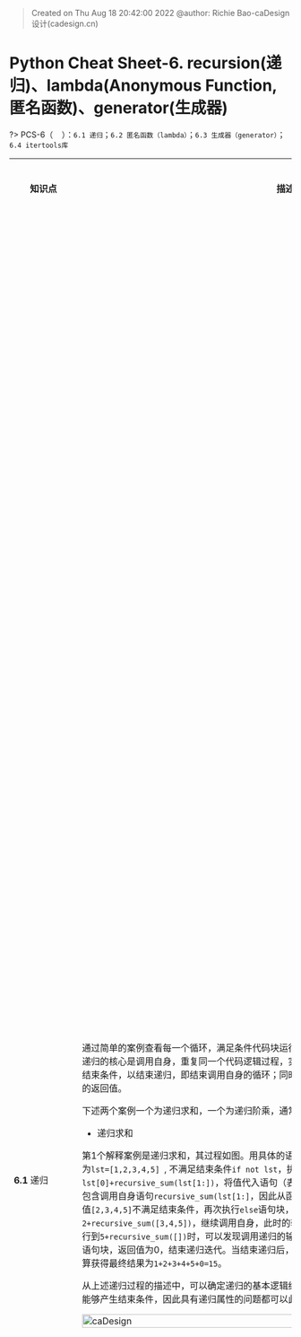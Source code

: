 > Created on Thu Aug 18 20:42:00 2022 @author: Richie Bao-caDesign设计(cadesign.cn)

<style>
  code {
    white-space : pre-wrap !important;
    word-break: break-word;
  }
</style>

# Python Cheat Sheet-6. recursion(递归)、lambda(Anonymous Function, 匿名函数)、generator(生成器)

<span style = "color:Teal;background-color:;font-size:20.0pt"></span>

?> PCS-6（&nbsp;&nbsp;&nbsp;&nbsp;）：`6.1 递归`；`6.2 匿名函数（lambda）`；`6.3 生成器（generator）`；`6.4 itertools库`

<table style="width:100%">
<tr>
<th style="width:10%"> 知识点 </th>
<th style="width:30%"> 描述 </th>
<th style="width:30%"> 代码段 </th> 
<th style="width:20%"> 运算结果 </th>
<th style="width:10%"> 备注</th> 
</tr>

<tr>
<td> 

__6.1__ 递归

</td>
<td>


通过简单的案例查看每一个循环，满足条件代码块运行变量值和返回值的变化是理解递归最好的途径。递归的核心是调用自身，重复同一个代码逻辑过程，实现返回值满足某一变化特征的叠加；并且需要有结束条件，以结束递归，即结束调用自身的循环；同时，给结束条件一个返回值，为最后一次调用自身的返回值。

下述两个案例一个为递归求和，一个为递归阶乘，通常用此来解释递归函数的方法。

* 递归求和

第1个解释案例是递归求和，其过程如图。用具体的语句和值解释上一段话为：开始输入值（开始值）为`lst=[1,2,3,4,5] `, 不满足结束条件`if not lst`，执行`else`语句块，返回值语句为`return lst[0]+recursive_sum(lst[1:])`，将值代入语句（表达式），为`1+recursive_sum([2,3,4,5])`，其中包含调用自身语句`recursive_sum(lst[1:]`，因此从函数名定义行重新开始执行该函数；因为输入参数值`[2,3,4,5]`不满足结束条件，再次执行`else`语句块，将值代入语句（表达式），为`2+recursive_sum([3,4,5])`，继续调用自身，此时的输入值为`[3,4,5]`；以次类推，不断迭代，直至执行到`5+recursive_sum([])`时，可以发现调用递归的输入值为`[]`，满足结束条件，因此执行`if not lst`语句块，返回值为0，结束递归迭代。当结束递归后，将每一次的返回值代入上一次迭代的返回值，计算获得最终结果为`1+2+3+4+5+0=15`。

从上述递归过程的描述中，可以确定递归的基本逻辑结构，无外乎调用自身即返回值计算逻辑和该逻辑能够产生结束条件，因此具有递归属性的问题都可以此点切入设计代码。

<img src="./imgs/pcs/pc_6_01.jpg" height='auto' width=100% title="caDesign">


</td>
<td>

```python
def recursive_sum(lst):
    if not lst:
        print("if not lst:{}".format(lst))
        return 0
    else:
        print(lst[1:])
        return lst[0]+recursive_sum(lst[1:])
    
lst=[1,2,3,4,5]    
lst_sum=recursive_sum(lst)
print("--"*30)
print(lst_sum)
```

</td>
<td>

    [2, 3, 4, 5]
    [3, 4, 5]
    [4, 5]
    [5]
    []
    if not lst:[]
    ------------------------------------------------------------
    15

</td>
<td>
</td>
</tr>

<tr>
<td> 

</td>
<td>

可以通过小的语句核实确定某些语句的运行结果，辅助理解程序。

</td>
<td>

```python
print(not [])
print(not [5])
print([5][1:])
```

</td>
<td>

    True
    False
    []

</td>
<td>
</td>
</tr>

<tr>
<td> 

</td>
<td>

返回值是需要代入到上次迭代调用自身的部分，因此只要返回值满足计算要求，可以根据需要返回任何值。下述代码将结束条件返回值配置为入`1000`时，计算结果为`1015`。


</td>
<td>

```python
def recursive_sum(lst):
    if not lst:
        print("if not lst:{}".format(lst))
        return 1000
    else:
        print(lst[1:])
        return lst[0]+recursive_sum(lst[1:])
    
lst=[1,2,3,4,5]    
lst_sum=recursive_sum(lst)
print("--"*30)
print(lst_sum)
```

</td>
<td>

    [2, 3, 4, 5]
    [3, 4, 5]
    [4, 5]
    [5]
    []
    if not lst:[]
    ------------------------------------------------------------
    1015

</td>
<td>
</td>
</tr>


<tr>
<td> 

</td>
<td>

* 递归阶乘

直接可以替换递归求和图中对应的值，来表达递归阶乘的过程。可以解释为：开始输入值（开始值）为`6`, 不满足结束条件`if n==1`，执行`else`语句块，返回值语句为`return n*recursive_factorial(n-1)`，将值代入语句（表达式），为`6×recursive_factorial(5)`，其中包含调用自身语句`recursive_factorial(5)`，因此从函数名定义行重新开始执行该函数；因为输入参数值`5`不满足结束条件，再次执行`else`语句块，将值代入语句（表达式），为`5×recursive_factorial(4)`，继续调用自身，此时的输入值为`4`；以次类推，不断迭代，直至执行到`2×recursive_factorial(1)`时，可以发现调用递归的输入值为`1`，满足结束条件，因此执行`if n==1`语句块，返回值为1，结束递归迭代。当结束递归后，将每一次的返回值代入上一次迭代的返回值，计算获得最终结果为`6×5×4×3×2×1=720`。

<img src="./imgs/pcs/pc_6_02.jpg" height='auto' width=100% title="caDesign">


</td>
<td>

```python
def recursive_factorial(n):
    if n==1:
        return 1
    else:
        return n*recursive_factorial(n-1)

fatorial_result=recursive_factorial(6)
print(fatorial_result)
```

</td>
<td>

    720

</td>
<td>
</td>
</tr>


<tr>
<td> 

</td>
<td>

* 用循环语句替换递归的方法

递归的方法可以用循环的方式解决，例如下述代码改写的递归求和及阶乘。虽然循环的方式更加易读，但是递归的方法似乎也符合python的宗旨，保持简单，除非它必须复杂！因此，究竟是使用递归还是循环，可以由代码的作者自己决定。



</td>
<td>

```python
lst=[1,2,3,4,5]  
lst_sum=0
while lst:
    lst_sum+=lst[0]
    lst=lst[1:]
print(lst_sum)

n=6
fatorial_result=1
while n:
    if n==1:break
    else:
        fatorial_result*=n
        n=n-1
print(fatorial_result)
```

</td>
<td>

    15
    720

</td>
<td>
</td>
</tr>

<tr>
<td> 

</td>
<td>

* 递归列表展平

下述递归嵌套列表展平的代码，虽然代码行数不多，但是相对递归求和和阶乘要复杂。这里需要注意两个问题，一个是存在有三个条件，`if`是结束条件。`elif`和`else`分别针对两种不同情况采取的措施。结束条件不是像递归求和和阶乘最后执行一次结束，是对`elif`和`else`下不断调用自身，最终达到各个分枝下满足结束条件的输入参数，逐个结束各个分枝；另一个是，返回值中存在`return flatten_lst(lst[0])+flatten_lst(lst[1:])`，为调用自身的函数求和，需要从左到右一次计算，先返回` flatten_lst(lst[0])`部分，待这部分递归完毕后，在执行`flatten_lst(lst[1:])`部分，而各自部分同样有满足`elif isinstance(lst[0],list)`条件的对象，因此还会产生调用自身两个函数相加的情况，依旧从左到右依次计算，至递归结束。具体的过程可以从图中观察，一个是正序过程，由`k-i,j`的方式标注执行顺序；粉色部分则是逆序逐步代入值的过程。比较清晰的表述了该递归的整个过程。

> 当很难通过代码直接理解算法时，必然需要通过`print()`，打印各个变化值查看整个过程。如果打印的对象比较多时，尤其类似递归这样要不断循环的算法，最好给出些辅助标识，定位每一轮次迭代，方便查看每次迭代对应变量的变化，从而找出规律，理解算法。

<img src="./imgs/pcs/pc_6_03.jpg" height='auto' width=100% title="caDesign">

</td>
<td>

```python
i=0
j=0
k=0
def flatten_lst(lst):
    global k,i,j
    
    print("#"*30,'%d-%d-%d'%(k,i,j))
    print("lst:",lst)
    if lst==[]:
        print('_'*30,'if')
        k+=1
        return lst
    
    elif isinstance(lst[0],list):
        print('_'*30,"elif")
        print(lst[0],';',lst[1:])
        i+=1
        return flatten_lst(lst[0])+flatten_lst(lst[1:])
    
    else:
        print('_'*30,'else')
        print(lst[:1],";",lst[1:])
        j+=1
        return lst[:1]+flatten_lst(lst[1:])
    
nested_lst=[['A','B',['C','D'],'E'],[6,[7,8,[9]]]]   
flatten_nested_lst=flatten_lst(nested_lst)
print("--"*30)
print(flatten_nested_lst)    
```

</td>
<td>


    ############################## 0-0-0
    lst: [['A', 'B', ['C', 'D'], 'E'], [6, [7, 8, [9]]]]
    ______________________________ elif
    ['A', 'B', ['C', 'D'], 'E'] ; [[6, [7, 8, [9]]]]
    ############################## 0-1-0
    lst: ['A', 'B', ['C', 'D'], 'E']
    ______________________________ else
    ['A'] ; ['B', ['C', 'D'], 'E']
    ############################## 0-1-1
    lst: ['B', ['C', 'D'], 'E']
    ______________________________ else
    ['B'] ; [['C', 'D'], 'E']
    ############################## 0-1-2
    lst: [['C', 'D'], 'E']
    ______________________________ elif
    ['C', 'D'] ; ['E']
    ############################## 0-2-2
    lst: ['C', 'D']
    ______________________________ else
    ['C'] ; ['D']
    ############################## 0-2-3
    lst: ['D']
    ______________________________ else
    ['D'] ; []
    ############################## 0-2-4
    lst: []
    ______________________________ if
    ############################## 1-2-4
    lst: ['E']
    ______________________________ else
    ['E'] ; []
    ############################## 1-2-5
    lst: []
    ______________________________ if
    ############################## 2-2-5
    lst: [[6, [7, 8, [9]]]]
    ______________________________ elif
    [6, [7, 8, [9]]] ; []
    ############################## 2-3-5
    lst: [6, [7, 8, [9]]]
    ______________________________ else
    [6] ; [[7, 8, [9]]]
    ############################## 2-3-6
    lst: [[7, 8, [9]]]
    ______________________________ elif
    [7, 8, [9]] ; []
    ############################## 2-4-6
    lst: [7, 8, [9]]
    ______________________________ else
    [7] ; [8, [9]]
    ############################## 2-4-7
    lst: [8, [9]]
    ______________________________ else
    [8] ; [[9]]
    ############################## 2-4-8
    lst: [[9]]
    ______________________________ elif
    [9] ; []
    ############################## 2-5-8
    lst: [9]
    ______________________________ else
    [9] ; []
    ############################## 2-5-9
    lst: []
    ______________________________ if
    ############################## 3-5-9
    lst: []
    ______________________________ if
    ############################## 4-5-9
    lst: []
    ______________________________ if
    ############################## 5-5-9
    lst: []
    ______________________________ if
    ------------------------------------------------------------
    ['A', 'B', 'C', 'D', 'E', 6, 7, 8, 9]


</td>
<td>
</td>
</tr>


<tr>
<td> 

__6.2__ 匿名函数（lambda）

</td>
<td>


lambda的基本语法为`lambda argument1,argument2,argument3,...,argumentN:expression using arguments`，需要注意的是lambda使用的是表达式（expression）不是语句（statement），返回一个函数表达式，不需要定义函数名（因此称为匿名函数）。lambda的表达式中可以加入`if`条件语句，语法为`lambda <arguments>:<return value if condition is True> if <condition> else <return value if condition is False>`；如果包含类似`elif`的结构，则语法为`lambda <args>:<return value> if <condition> else (return value if <condition> else <return value>)`。

对于较为简单的函数定义，使用lambda为内联函数（inline function），可以简化代码，而`def`方法则会稍显繁琐。


</td>
<td>


```python
def sum_func(x,y,z):
    return x+y+z
lst=[1,2,3]
print(sum_func(*lst))

sum_lambda=lambda x,y,z:x+y+z
print(sum_lambda(*lst))

print("-"*60)
comparison_operation_A=lambda x:True if x>10 else False #只有一个条件
print(comparison_operation_A(20))

CompOpera_B=lambda x:True if (x>10 and x<20) else False #包含多个条件，需要括起
print(CompOpera_B(18))

CompOpera_C=lambda x:x>10 and x<20 #不使用if else的方式
print(CompOpera_C(18))

print("-"*60)      
CompOpera_D=lambda x:1 if x<10 else (2 if x<20 else 0) #类似elif
print(CompOpera_D(7))
print(CompOpera_D(15))
print(CompOpera_D(30))
```

</td>
<td>

    6
    6
    ------------------------------------------------------------
    True
    True
    True
    ------------------------------------------------------------
    1
    2
    0

</td>
<td>
</td>
</tr>

<tr>
<td> 

</td>
<td>

* 嵌套的匿名函数

与嵌套函数类似。


</td>
<td>

```python
nested_sum=lambda x:lambda y:x+y
sum_instance=nested_sum(10) #输入值对应参数x
print(sum_instance(20)) #输入值对应参数y
print(sum_instance(50))
```

</td>
<td>

    30
    60

</td>
<td>
</td>
</tr>

<tr>
<td> 

</td>
<td>

* lambda 与filter(), map(),reduce(),sorted

lambda经常配合其它以函数作为输入参数的函数，可以非常便捷的以`inline function`方式行内完成代码。通过`help()`非常方便的确定`filter(), map(),reduce(),sorted`输入参数包含使用函数作为参数的部分。



</td>
<td>



```python
print(help(filter))
print("+"*60)  
print(help(map))
print("+"*60)  
from functools import reduce
print(help(reduce))
print("+"*60)  
print(help(sorted))
```

</td>
<td>


    Help on class filter in module builtins:
    
    class filter(object)
     |  filter(function or None, iterable) --> filter object
     |  
     |  Return an iterator yielding those items of iterable for which function(item)
     |  is true. If function is None, return the items that are true.
     |  
     |  Methods defined here:
     |  
     |  __getattribute__(self, name, /)
     |      Return getattr(self, name).
     |  
     |  __iter__(self, /)
     |      Implement iter(self).
     |  
     |  __next__(self, /)
     |      Implement next(self).
     |  
     |  __reduce__(...)
     |      Return state information for pickling.
     |  
     |  ----------------------------------------------------------------------
     |  Static methods defined here:
     |  
     |  __new__(*args, **kwargs) from builtins.type
     |      Create and return a new object.  See help(type) for accurate signature.
    
    None
    ++++++++++++++++++++++++++++++++++++++++++++++++++++++++++++
    Help on class map in module builtins:
    
    class map(object)
     |  map(func, *iterables) --> map object
     |  
     |  Make an iterator that computes the function using arguments from
     |  each of the iterables.  Stops when the shortest iterable is exhausted.
     |  
     |  Methods defined here:
     |  
     |  __getattribute__(self, name, /)
     |      Return getattr(self, name).
     |  
     |  __iter__(self, /)
     |      Implement iter(self).
     |  
     |  __next__(self, /)
     |      Implement next(self).
     |  
     |  __reduce__(...)
     |      Return state information for pickling.
     |  
     |  ----------------------------------------------------------------------
     |  Static methods defined here:
     |  
     |  __new__(*args, **kwargs) from builtins.type
     |      Create and return a new object.  See help(type) for accurate signature.
    
    None
    ++++++++++++++++++++++++++++++++++++++++++++++++++++++++++++
    Help on built-in function reduce in module _functools:
    
    reduce(...)
        reduce(function, sequence[, initial]) -> value
        
        Apply a function of two arguments cumulatively to the items of a sequence,
        from left to right, so as to reduce the sequence to a single value.
        For example, reduce(lambda x, y: x+y, [1, 2, 3, 4, 5]) calculates
        ((((1+2)+3)+4)+5).  If initial is present, it is placed before the items
        of the sequence in the calculation, and serves as a default when the
        sequence is empty.
    
    None
    ++++++++++++++++++++++++++++++++++++++++++++++++++++++++++++
    Help on built-in function sorted in module builtins:
    
    sorted(iterable, /, *, key=None, reverse=False)
        Return a new list containing all items from the iterable in ascending order.
        
        A custom key function can be supplied to customize the sort order, and the
        reverse flag can be set to request the result in descending order.
    
    None


</td>
<td>
</td>
</tr>


<tr>
<td> 

</td>
<td>


如果某一函数或者方法的输入参数有函数参数，则首先考虑使用`lambda`的方式，这经常用于[pandas](https://pandas.pydata.org/)下配合方法`apply`，根据行数据增加新的列数据。

下述案例将以字典保存的保龄球大赛得分转换为`DataFrame`数据格式，并用`apply`方法，以`lambda`方式计算标准计分（Standard Score，z_score，代表原始数值和平均值之间的距离，并以标准差为单位计算，即z-score是从感兴趣的点到均值之间有多少个标准差，这样就可以在不同组数据间比较某一数值的重要程度。）

> 浅试pandas的DataFrame数据结构。pandas数据处理方法异常丰富，是数据处理的核心应用库，可以查看pandas手册，或相关说明。


</td>
<td>


```python
vals=[2,3,4,10,15,17,19,30,50]
filtered_vals=filter(lambda x:x>10, vals) #返回的是一个迭代器（iterator）
print(filtered_vals)
print(list(filtered_vals))

print("-"*60)  
mapped_vals=map(lambda x:x**2,vals)
print(list(mapped_vals))

print("-"*60)  
reduced_vals=reduce(lambda x,y:x+y, vals) #相当于求和
print(reduced_vals)

print("-"*60)  
scores=[('Mason',90),('Reece',81),('A',73),('B',97),('C',85)]
sorted_vals=sorted(scores,key=lambda score:score[1])
print(sorted_vals)
```

</td>
<td>


    <filter object at 0x0000020982DF1730>
    [15, 17, 19, 30, 50]
    ------------------------------------------------------------
    [4, 9, 16, 100, 225, 289, 361, 900, 2500]
    ------------------------------------------------------------
    150
    ------------------------------------------------------------
    [('A', 73), ('Reece', 81), ('C', 85), ('Mason', 90), ('B', 97)]
 

</td>
<td>
</td>
</tr>

<tr>
<td> 

</td>
<td>


</td>
<td>

```python
bowlingContest_scores_dic={'Barney':86,'Harold':73,'Chris':124,'Neil':111,'Tony':90,'Simon':38,
                           'Jo':84,'Dina':71,'Graham':103,'Joe':85,'Alan':90,'Billy':89,
                           'Gordon':229,'Wade':77,'Cliff':59,'Arthur':95,'David':70,'Charles':88}
                          
print(bowlingContest_scores_dic)

import pandas as pd
bowlingContest_scores_df=pd.DataFrame.from_dict(bowlingContest_scores_dic,orient='index',columns=['score'])
print(bowlingContest_scores_df)
scores_mean=bowlingContest_scores_df.score.mean()
scores_std=bowlingContest_scores_df.score.std()
print("-"*60)  
print('scores_mean=%.2f,scores_std=%.2f'%(scores_mean,scores_std))
bowlingContest_scores_df['z_score']=bowlingContest_scores_df.score.apply(lambda score:round((score-scores_mean)/scores_std,3))
print(bowlingContest_scores_df)
```

</td>
<td>


    {'Barney': 86, 'Harold': 73, 'Chris': 124, 'Neil': 111, 'Tony': 90, 'Simon': 38, 'Jo': 84, 'Dina': 71, 'Graham': 103, 'Joe': 85, 'Alan': 90, 'Billy': 89, 'Gordon': 229, 'Wade': 77, 'Cliff': 59, 'Arthur': 95, 'David': 70, 'Charles': 88}
             score
    Barney      86
    Harold      73
    Chris      124
    Neil       111
    Tony        90
    Simon       38
    Jo          84
    Dina        71
    Graham     103
    Joe         85
    Alan        90
    Billy       89
    Gordon     229
    Wade        77
    Cliff       59
    Arthur      95
    David       70
    Charles     88
    ------------------------------------------------------------
    scores_mean=92.33,scores_std=39.09
             score  z_score
    Barney      86   -0.162
    Harold      73   -0.495
    Chris      124    0.810
    Neil       111    0.477
    Tony        90   -0.060
    Simon       38   -1.390
    Jo          84   -0.213
    Dina        71   -0.546
    Graham     103    0.273
    Joe         85   -0.188
    Alan        90   -0.060
    Billy       89   -0.085
    Gordon     229    3.496
    Wade        77   -0.392
    Cliff       59   -0.853
    Arthur      95    0.068
    David       70   -0.571
    Charles     88   -0.111
 

</td>
<td>
</td>
</tr>


<tr>
<td> 

</td>
<td>


* 用lambda定义递归展平嵌套列表

前述递归嵌套列表是根据索引为0的项值是否为列表给出`elif`和`else`的处理路径，如果列表为空则执行`if`，其为终止条件。此次给出的方法是使用lambda函数，lambda函数组合了列表推导式的方法，递归lambda自身完成嵌套列表的展平。直接看包括列表推导式和递归的lambda函数理解递归的过程，因为无法`print()`变量，很难查看整个计算流程，因此需要将lambda转换为`def`的形式，并将列表推导式转换为`for`循环。

图解释了整个计算流程。对循环的子列表执行递归操作，通过判断该列表是否为列表，执行`if`或者`else`语句块。`else`语句块为终止条件，为列表项值不再是子列表，而是单个值时的情况，则返回包含该一个值的列表，通过`extend`的方法，将其追加到变量`lst_collection`中。注意，追加的过程，是根据循环从左到右，从外到内（子列表）迭代过程的逆序，例如先`['A','B',['C','D'],'E']` 子列表，然后`[6,[7,8,[9]]]`子列表；前者子列表仍旧从左到右，先`A`，再`B`，在调用自身位置追加到列表为`['A','B']`；到`['C','D']`时，先执行嵌套子列表，从左到右，在调用到自身位置处追加到列表为`['C','D']`；在`A`,`B`和`['C','D']`齐平的位置合并列表为`['A','B','C','D','E']`，依次类推。

终止条件的返回值是返回递归调用自身的位置，例如满足终止条件的`A`，返回值为`['A']`，该值对应到递归调用的位置`lst_collection.extend(flatten_lst_loop(n_lst))`，而被追加到` lst_collection`列表中，因为返回的是含一个值的列表，因此使用`extend`方法。

思考：如果将`else`终止条件返回值改为`lst`，而不是`[lst]`，并将调用位置语句改为`lst_collection.append(flatten_lst_loop(n_lst))`，即将`extend`改为`append`，为什么不可以？

<img src="./imgs/pcs/pc_6_04.jpg" height='auto' width=100% title="caDesign">



</td>
<td>


```python
flatten_lst=lambda lst: [m for n_lst in lst for m in flatten_lst(n_lst)] if type(lst) is list else [lst]

nested_lst=[['A','B',['C','D'],'E'],[6,[7,8,[9]]]]  
print(flatten_lst(nested_lst))
```

</td>
<td>

    ['A', 'B', 'C', 'D', 'E', 6, 7, 8, 9]

</td>
<td>
</td>
</tr>


<tr>
<td> 

</td>
<td>

将lambda转换为`def`定义的形式，并拆解列表推导式，方便通过`print`方式查看变量值的变化。

</td>
<td>


```python
i=0
def flatten_lst_loop(lst):  
    global i
    
    print("-"*50,i)
    lst_collection=[]
    if type(lst) is list:
        i+=1
        print('**',lst)
        for n_lst in lst:
            print("##",n_lst)            
            lst_collection.extend(flatten_lst_loop(n_lst))
            print(':',lst_collection)
    else:
        i+=1
        print('++',lst)
        return [lst]
    return lst_collection
            
flattened_nestedLst=flatten_lst_loop(nested_lst)
print("-"*60)
print(flattened_nestedLst)
```

</td>
<td>


    -------------------------------------------------- 0
    ** [['A', 'B', ['C', 'D'], 'E'], [6, [7, 8, [9]]]]
    ## ['A', 'B', ['C', 'D'], 'E']
    -------------------------------------------------- 1
    ** ['A', 'B', ['C', 'D'], 'E']
    ## A
    -------------------------------------------------- 2
    ++ A
    : ['A']
    ## B
    -------------------------------------------------- 3
    ++ B
    : ['A', 'B']
    ## ['C', 'D']
    -------------------------------------------------- 4
    ** ['C', 'D']
    ## C
    -------------------------------------------------- 5
    ++ C
    : ['C']
    ## D
    -------------------------------------------------- 6
    ++ D
    : ['C', 'D']
    : ['A', 'B', 'C', 'D']
    ## E
    -------------------------------------------------- 7
    ++ E
    : ['A', 'B', 'C', 'D', 'E']
    : ['A', 'B', 'C', 'D', 'E']
    ## [6, [7, 8, [9]]]
    -------------------------------------------------- 8
    ** [6, [7, 8, [9]]]
    ## 6
    -------------------------------------------------- 9
    ++ 6
    : [6]
    ## [7, 8, [9]]
    -------------------------------------------------- 10
    ** [7, 8, [9]]
    ## 7
    -------------------------------------------------- 11
    ++ 7
    : [7]
    ## 8
    -------------------------------------------------- 12
    ++ 8
    : [7, 8]
    ## [9]
    -------------------------------------------------- 13
    ** [9]
    ## 9
    -------------------------------------------------- 14
    ++ 9
    : [9]
    : [7, 8, 9]
    : [6, 7, 8, 9]
    : ['A', 'B', 'C', 'D', 'E', 6, 7, 8, 9]
    ------------------------------------------------------------
    ['A', 'B', 'C', 'D', 'E', 6, 7, 8, 9]
    


</td>
<td>
</td>
</tr>

<tr>
<td> 

__6.3__ 生成器（generator）

</td>
<td>


生成器包括生成器函数和生成器表达式。生成器不会一次性计算所有结果，例如以列表形式返回所有计算值（如果为海量数据，列表形式会非常耗内存），而是根据需要提取数值，这样可以增加计算的效率，节约内存空间。例如`filter()`，`map()`，`zip()`等函数的返回值均为迭代器（iterator）（可迭代对象），即生成器返回迭代器（对象）。

生成器函数，就是在`def`定义函数时，返回值以`yield`的方式一次返回一个结果；生成器表达式，就是将列表推导式的`[]`改为`()`就可。或者使用`iter()`函数将可迭代对象转换为迭代器（iterator）。

通过`help()`查看生成器说明文件，有`__next__`方法，即`next(iterable)`实现逐个读取生成器返回的迭代对象。

* 生成器函数

</td>
<td>


```python
def squared_generator(range_start,range_stop,range_step=1):
    for i in range(range_start,range_stop,range_step):
        yield i**2
squared_iterable=squared_generator(1,5)
print(squared_iterable)

for i in squared_iterable:print(i)
print("-"*60)
for i in squared_iterable:print(i) #当迭代完毕后，在执行则为空，需重新调用生成器函数
```

</td>
<td>

    <generator object squared_generator at 0x000001E013AF4430>
    1
    4
    9
    16
    ------------------------------------------------------------
  

</td>
<td>
</td>
</tr>

<tr>
<td> 

</td>
<td>


</td>
<td>

```python
squared_iterable=squared_generator(1,5)
for i in squared_iterable:print(i)

```

</td>
<td>

    1
    4
    9
    16

</td>
<td>
</td>
</tr>


<tr>
<td> 

</td>
<td>



</td>
<td>

```python
def computing_generator(x):
    x+=1
    print('Performed addition')
    yield x
    
    x*=2
    print('Performed multiplication')
    yield x

computing_iterable=computing_generator(5)
print(next(computing_iterable))
print(next(computing_iterable))
```

</td>
<td>

    Performed addition
    6
    Performed multiplication
    12

</td>
<td>
</td>
</tr>


<tr>
<td> 

</td>
<td>



</td>
<td>

```python
def infinite_generator():
    i=0
    while True:
        i+=1
        yield i
infinite_iterable=infinite()        
print(next(infinite_iterable))
print(next(infinite_iterable))
print(next(infinite_iterable))

help(infinite_iterable)

```

</td>
<td>


    1
    2
    3
    Help on generator object:
    
    infinite = class generator(object)
     |  Methods defined here:
     |  
     |  __del__(...)
     |  
     |  __getattribute__(self, name, /)
     |      Return getattr(self, name).
     |  
     |  __iter__(self, /)
     |      Implement iter(self).
     |  
     |  __next__(self, /)
     |      Implement next(self).
     |  
     |  __repr__(self, /)
     |      Return repr(self).
     |  
     |  close(...)
     |      close() -> raise GeneratorExit inside generator.
     |  
     |  send(...)
     |      send(arg) -> send 'arg' into generator,
     |      return next yielded value or raise StopIteration.
     |  
     |  throw(...)
     |      throw(typ[,val[,tb]]) -> raise exception in generator,
     |      return next yielded value or raise StopIteration.
     |  
     |  ----------------------------------------------------------------------
     |  Data descriptors defined here:
     |  
     |  gi_code
     |  
     |  gi_frame
     |  
     |  gi_running
     |  
     |  gi_yieldfrom
     |      object being iterated by yield from, or None
    
 

</td>
<td>
</td>
</tr>


<tr>
<td> 

</td>
<td>

* 迭代对象的`send()`方法

`send()`方法可以向`yield`表达式传递参数，作为`yield`表达式的值。


</td>
<td>


```python
def double_inputs():
    while True:
        x=yield
        print("-"*10,x)
        yield x*2
        
di_gen= double_inputs()
print(next(di_gen))
print(di_gen.send(5))
next(di_gen)
print(di_gen.send(7))
```

</td>
<td>


    None
    ---------- 5
    10
    ---------- 7
    14


</td>
<td>
</td>
</tr>


<tr>
<td> 

</td>
<td>



</td>
<td>


```python
def squared_generator():
    for i in range(1,10):
        print("-"*10,i)
        yield i**2
sg=squared_generator()
print(next(sg))
print(next(sg))
print(next(sg))
print("-"*60)
print(sg.send(7))
print(sg.send(9))
```

</td>
<td>

    ---------- 1
    1
    ---------- 2
    4
    ---------- 3
    9
    ------------------------------------------------------------
    ---------- 4
    16
    ---------- 5
    25

</td>
<td>
</td>
</tr>


<tr>
<td> 

</td>
<td>

需要注意的是，下述计数求和代码，需要先运行`next()`，然后执行`send()`，否则提示`TypeError: can't send non-None value to a just-started generator`错误。`send()`将值传递给的是`yield`表达式，因此可以看到下述代码，在`send(1)`之后，先运行` delta=yield countNtotal_nt(count,total)`语句，此时`delta`对象的值为1，执行`if`语句块，然后，依次迭代。



</td>
<td>


```python
from collections import namedtuple

countNtotal_nt=namedtuple('countNsum',['count','total'])

def countNtotal(count=0,total=0):
    i=0
    while True:
        print('-'*10,i)
        delta=yield countNtotal_nt(count,total)
        print("###",delta)
        if delta:
            print('+'*10,i)
            count+=1
            total+=delta
            i+=1
            
vals=[1,2,3,4,None,7,8,9]
countNtotal_gen=countNtotal()
print(next(countNtotal_gen))
print("-"*60)
for v in vals:print(countNtotal_gen.send(v))
```

</td>
<td>


    ---------- 0
    countNsum(count=0, total=0)
    ------------------------------------------------------------
    ### 1
    ++++++++++ 0
    ---------- 1
    countNsum(count=1, total=1)
    ### 2
    ++++++++++ 1
    ---------- 2
    countNsum(count=2, total=3)
    ### 3
    ++++++++++ 2
    ---------- 3
    countNsum(count=3, total=6)
    ### 4
    ++++++++++ 3
    ---------- 4
    countNsum(count=4, total=10)
    ### None
    ---------- 4
    countNsum(count=4, total=10)
    ### 7
    ++++++++++ 4
    ---------- 5
    countNsum(count=5, total=17)
    ### 8
    ++++++++++ 5
    ---------- 6
    countNsum(count=6, total=25)
    ### 9
    ++++++++++ 6
    ---------- 7
    countNsum(count=7, total=34)
    


</td>
<td>
</td>
</tr>

<tr>
<td> 

</td>
<td>

* 生成器表达式

</td>
<td>


```python
plus10_generator=(i+10 for i  in [1,2,3,4,5])
print(plus10_generator)
print(list(plus10_generator))

print("-"*60)
lst_iter=iter([1,2,3,4,5])
print(lst_iter)
print(next(lst_iter))
print(next(lst_iter))
```

</td>
<td>

    <generator object <genexpr> at 0x000001E013AE7430>
    [11, 12, 13, 14, 15]
    ------------------------------------------------------------
    <list_iterator object at 0x000001E013BB9670>
    1
    2
    

</td>
<td>
</td>
</tr>


<tr>
<td> 

</td>
<td>


* 用生成器递归展平列表

该方法逻辑同`用lambda定义递归展平嵌套列表`，只是这里有些处理方法的替换，1是，将`if type(lst) is list:`判断条件用`try,except`异常处理替换，当`lst`变量不为列表时，就会引发异常，从而执行`except`语句块，为结束条件；2是，用`yield`替换`lst_collection.extend(flatten_lst_loop(n_lst))`值追加到列表中，而是直接构建生成器，产生迭代对象。


</td>
<td>


```python
def flatten_lst_generator(lst):
    try: #使用语句try/except捕捉异常
        for n_lst  in lst: 
             for m in flatten_lst_generator(n_lst):
                yield m
               
    except:  
        yield lst
        
nested_lst=[['A','B',['C','D'],'E'],[6,[7,8,[9]]]]  
flatten_nestedLst=flatten_lst_generator(nested_lst)
print(list(flatten_nestedLst))               
```


</td>
<td>

    ['A', 'B', 'C', 'D', 'E', 6, 7, 8, 9]
</td>
<td>
</td>
</tr>


<tr>
<td> 

__6.4__  itertools库

</td>
<td>


[itertools](https://docs.python.org/3/library/itertools.html)<sup>①</sup>库可以实现一系列迭代器（iterator），可以简洁而高效的完成相关的算法，而避免自行重新编写相关的工具。理解与善用`itertools`库，可以提高代码书写效率，及高效利用内存。对`itertools`可以直接查看官网。下述摘抄了官网说明表格，记录如下，方便查阅。通过表格给出的参数，结果和示例很容易推断工具的使用方法和算法目的。

* Infinite iterators（无穷迭代器）:

| Iterator | Arguments     | Results                                        | Example                               |
|----------|---------------|------------------------------------------------|---------------------------------------|
| count()  | start, [step] | start, start+step, start+2*step, …             | count(10) --> 10 11 12 13 14 ...      |
| cycle()  | p             | p0, p1, … plast, p0, p1, …                     | cycle('ABCD') --> A B C D A B C D ... |
| repeat() | elem [,n]     | elem, elem, elem, … endlessly or up to n times | repeat(10, 3) --> 10 10 10            |

* Iterators terminating on the shortest input sequence（根据最短输入序列长度停止的迭代器）:

| accumulate()          | p [,func]                   | p0, p0+p1, p0+p1+p2, …                     | accumulate([1,2,3,4,5]) --> 1 3 6 10 15                  |
|-----------------------|-----------------------------|--------------------------------------------|----------------------------------------------------------|
| chain()               | p, q, …                     | p0, p1, … plast, q0, q1, …                 | chain('ABC', 'DEF') --> A B C D E F                      |
| chain.from_iterable() | iterable                    | p0, p1, … plast, q0, q1, …                 | chain.from_iterable(['ABC', 'DEF']) --> A B C D E F      |
| compress()            | data, selectors             | (d[0] if s[0]), (d[1] if s[1]), …          | compress('ABCDEF', [1,0,1,0,1,1]) --> A C E F            |
| dropwhile()           | pred, seq                   | seq[n], seq[n+1], starting when pred fails | dropwhile(lambda x: x<5, [1,4,6,4,1]) --> 6 4 1          |
| filterfalse()         | pred, seq                   | elements of seq where pred(elem) is false  | filterfalse(lambda x: x%2, range(10)) --> 0 2 4 6 8      |
| groupby()             | iterable[, key]             | sub-iterators grouped by value of key(v)   |                                                          |
| islice()              | seq, [start,] stop [, step] | elements from seq[start:stop:step]         | islice('ABCDEFG', 2, None) --> C D E F G                 |
| pairwise()            | iterable                    | (p[0], p[1]), (p[1], p[2])                 | pairwise('ABCDEFG') --> AB BC CD DE EF FG                |
| starmap()             | func, seq                   | func(*seq[0]), func(*seq[1]), …            | starmap(pow, [(2,5), (3,2), (10,3)]) --> 32 9 1000       |
| takewhile()           | pred, seq                   | seq[0], seq[1], until pred fails           | takewhile(lambda x: x<5, [1,4,6,4,1]) --> 1 4            |
| tee()                 | it, n                       | it1, it2, … itn splits one iterator into n |                                                          |
| zip_longest()         | p, q, …                     | (p[0], q[0]), (p[1], q[1]), …              | zip_longest('ABCD', 'xy', fillvalue='-') --> Ax By C- D- |

* Combinatoric iterators（排列组合迭代器）:

| Iterator                        | Arguments          | Results                                                       |
|---------------------------------|--------------------|---------------------------------------------------------------|
| product()                       | p, q, … [repeat=1] | cartesian product, equivalent to a nested for-loop            |
| permutations()                  | p[, r]             | r-length tuples, all possible orderings, no repeated elements |
| combinations()                  | p, r               | r-length tuples, in sorted order, no repeated elements        |
| combinations_with_replacement() | p, r               | r-length tuples, in sorted order, with repeated elements      |

</td>
<td>



</td>
<td>


</td>
<td>
</td>
</tr>







</table>

---

注释（Notes）：

① itertools — Functions creating iterators for efficient looping，（<https://docs.python.org/3/library/itertools.html>）。
